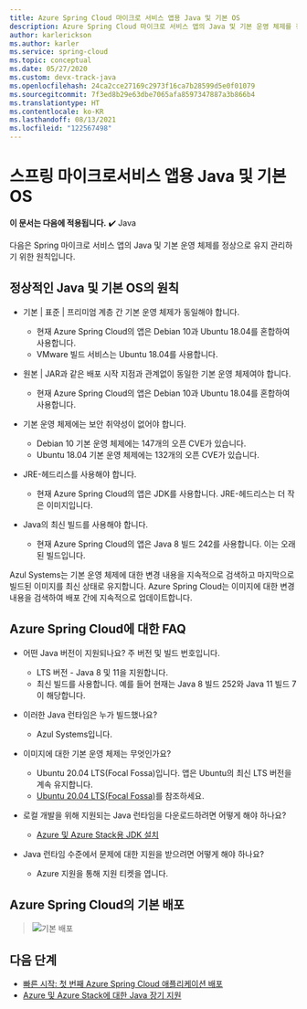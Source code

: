 ```yaml
---
title: Azure Spring Cloud 마이크로 서비스 앱용 Java 및 기본 OS
description: Azure Spring Cloud 마이크로 서비스 앱의 Java 및 기본 운영 체제를 정상으로 유지 관리하기 위한 원칙
author: karlerickson
ms.author: karler
ms.service: spring-cloud
ms.topic: conceptual
ms.date: 05/27/2020
ms.custom: devx-track-java
ms.openlocfilehash: 24ca2cce27169c2973f16ca7b28599d5e0f01079
ms.sourcegitcommit: 7f3ed8b29e63dbe7065afa8597347887a3b866b4
ms.translationtype: HT
ms.contentlocale: ko-KR
ms.lasthandoff: 08/13/2021
ms.locfileid: "122567498"
---
```

# <a name="java-and-base-os-for-spring-microservice-apps"></a>스프링 마이크로서비스 앱용 Java 및 기본 OS

**이 문서는 다음에 적용됩니다.** ✔️ Java

다음은 Spring 마이크로 서비스 앱의 Java 및 기본 운영 체제를 정상으로 유지 관리하기 위한 원칙입니다.

## <a name="principles-for-healthy-java-and-base-os"></a>정상적인 Java 및 기본 OS의 원칙

* 기본 | 표준 | 프리미엄 계층 간 기본 운영 체제가 동일해야 합니다.

    * 현재 Azure Spring Cloud의 앱은 Debian 10과 Ubuntu 18.04를 혼합하여 사용합니다.
    * VMware 빌드 서비스는 Ubuntu 18.04를 사용합니다.

* 원본 | JAR과 같은 배포 시작 지점과 관계없이 동일한 기본 운영 체제여야 합니다.

    * 현재 Azure Spring Cloud의 앱은 Debian 10과 Ubuntu 18.04를 혼합하여 사용합니다.

* 기본 운영 체제에는 보안 취약성이 없어야 합니다.

    * Debian 10 기본 운영 체제에는 147개의 오픈 CVE가 있습니다.
    * Ubuntu 18.04 기본 운영 체제에는 132개의 오픈 CVE가 있습니다.

* JRE-헤드리스를 사용해야 합니다.

    * 현재 Azure Spring Cloud의 앱은 JDK를 사용합니다. JRE-헤드리스는 더 작은 이미지입니다.

* Java의 최신 빌드를 사용해야 합니다.

    * 현재 Azure Spring Cloud의 앱은 Java 8 빌드 242를 사용합니다. 이는 오래된 빌드입니다.

Azul Systems는 기본 운영 체제에 대한 변경 내용을 지속적으로 검색하고 마지막으로 빌드된 이미지를 최신 상태로 유지합니다. Azure Spring Cloud는 이미지에 대한 변경 내용을 검색하여 배포 간에 지속적으로 업데이트합니다.

## <a name="faq-for-azure-spring-cloud"></a>Azure Spring Cloud에 대한 FAQ

* 어떤 Java 버전이 지원되나요? 주 버전 및 빌드 번호입니다.

    * LTS 버전 - Java 8 및 11을 지원합니다.
    * 최신 빌드를 사용합니다. 예를 들어 현재는 Java 8 빌드 252와 Java 11 빌드 7이 해당합니다.

* 이러한 Java 런타임은 누가 빌드했나요?

    * Azul Systems입니다.

* 이미지에 대한 기본 운영 체제는 무엇인가요?

    * Ubuntu 20.04 LTS(Focal Fossa)입니다. 앱은 Ubuntu의 최신 LTS 버전을 계속 유지합니다.
    * [Ubuntu 20.04 LTS(Focal Fossa)](http://releases.ubuntu.com/focal/)를 참조하세요.

* 로컬 개발을 위해 지원되는 Java 런타임을 다운로드하려면 어떻게 해야 하나요?

    * [Azure 및 Azure Stack용 JDK 설치](/azure/developer/java/fundamentals/java-jdk-install)

* Java 런타임 수준에서 문제에 대한 지원을 받으려면 어떻게 해야 하나요?

    * Azure 지원을 통해 지원 티켓을 엽니다.

## <a name="default-deployment-on-azure-spring-cloud"></a>Azure Spring Cloud의 기본 배포

> ![기본 배포](media/spring-cloud-principles/spring-cloud-default-deployment.png)

## <a name="next-steps"></a>다음 단계

* [빠른 시작: 첫 번째 Azure Spring Cloud 애플리케이션 배포](./quickstart.md)
* [Azure 및 Azure Stack에 대한 Java 장기 지원](/azure/developer/java/fundamentals/java-support-on-azure)
